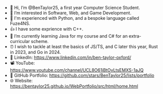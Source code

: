 - 👋 Hi, I’m @BenTaylor25, a first year Computer Science Student.
- 👀 I’m interested in Software, Web, and Game Development.
- 💪 I'm experienced with Python, and a bespoke language called Fuze4NS.
- 👍 I have some exprience with C++.
- 🌱 I’m currently learning Java for my course and C# for an extra-curricular scheme.
- ⏰ I wish to tackle at least the basics of JS/TS, and C later this year, Rust in 2023, and Go in 2024.
- 🤝 LinkedIn: https://www.linkedin.com/in/ben-taylor-oxford/
- 📽️ YouTube: https://www.youtube.com/channel/UCL8O61iBtOvLtsEMXS-1aJQ
- 📁 GitHub Portfolio: https://github.com/stars/BenTaylor25/lists/portfolio
- 🌐 Website: https://bentaylor25.github.io/WebPortfolio/src/html/home.html

<!---
BenM88888888/BenM88888888 is a ✨ special ✨ repository because its `README.md` (this file) appears on your GitHub profile.
You can click the Preview link to take a look at your changes.
--->
